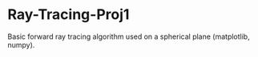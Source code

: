 # Ray-Tracing-Proj1
Basic forward ray tracing algorithm used on a spherical plane (matplotlib, numpy).
